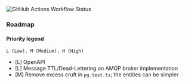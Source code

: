 ![GitHub Actions Workflow Status](https://img.shields.io/github/actions/workflow/status/tomkcey/koa-template/ci.yml?branch=master)

### Roadmap

#### Priority legend

`L (Low), M (Medium), H (High)`

-   [L] OpenAPI
-   [L] Message TTL/Dead-Lettering on AMQP broker implementation
-   [M] Remove excess cruft in `pg.test.ts`; the entities can be simpler
